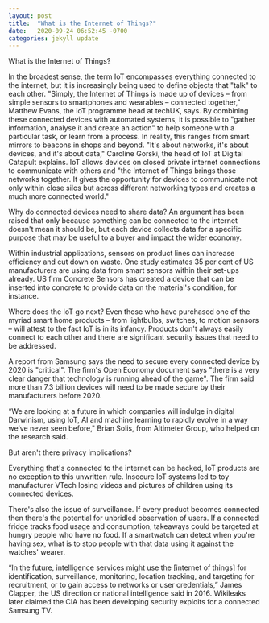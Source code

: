 ```yaml
---
layout: post
title:  "What is the Internet of Things?"
date:   2020-09-24 06:52:45 -0700
categories: jekyll update
---
```

What is the Internet of Things?

In the broadest sense, the term IoT encompasses everything connected to the internet, but it is increasingly being used to define objects that "talk" to each other. "Simply, the Internet of Things is made up of devices – from simple sensors to smartphones and wearables – connected together," Matthew Evans, the IoT programme head at techUK, says. 
By combining these connected devices with automated systems, it is possible to "gather information, analyse it and create an action" to help someone with a particular task, or learn from a process. In reality, this ranges from smart mirrors to beacons in shops and beyond. 
"It's about networks, it's about devices, and it's about data," Caroline Gorski, the head of IoT at Digital Catapult explains. IoT allows devices on closed private internet connections to communicate with others and "the Internet of Things brings those networks together. It gives the opportunity for devices to communicate not only within close silos but across different networking types and creates a much more connected world." 
    
    
Why do connected devices need to share data?
An argument has been raised that only because something can be connected to the internet doesn't mean it should be, but each device collects data for a specific purpose that may be useful to a buyer and impact the wider economy.

Within industrial applications, sensors on product lines can increase efficiency and cut down on waste. One study estimates 35 per cent of US manufacturers are using data from smart sensors within their set-ups already. US firm Concrete Sensors has created a device that can be inserted into concrete to provide data on the material's condition, for instance. 


Where does the IoT go next?
Even those who have purchased one of the myriad smart home products – from lightbulbs, switches, to motion sensors – will attest to the fact IoT is in its infancy. Products don't always easily connect to each other and there are significant security issues that need to be addressed.

A report from Samsung says the need to secure every connected device by 2020 is "critical". The firm's Open Economy document says "there is a very clear danger that technology is running ahead of the game". The firm said more than 7.3 billion devices will need to be made secure by their manufacturers before 2020.

“We are looking at a future in which companies will indulge in digital Darwinism, using IoT, AI and machine learning to rapidly evolve in a way we’ve never seen before," Brian Solis, from Altimeter Group, who helped on the research said. 

But aren't there privacy implications?

Everything that's connected to the internet can be hacked, IoT products are no exception to this unwritten rule. Insecure IoT systems led to toy manufacturer VTech losing videos and pictures of children using its connected devices.

There's also the issue of surveillance. If every product becomes connected then there's the potential for unbridled observation of users. If a connected fridge tracks food usage and consumption, takeaways could be targeted at hungry people who have no food. If a smartwatch can detect when you're having sex, what is to stop people with that data using it against the watches' wearer.

“In the future, intelligence services might use the [internet of things] for identification, surveillance, monitoring, location tracking, and targeting for recruitment, or to gain access to networks or user credentials,” James Clapper, the US direction or national intelligence said in 2016. Wikileaks later claimed the CIA has been developing security exploits for a connected Samsung TV. 
